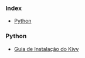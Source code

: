 ### Index

* [Python](#python)


### Python

* [Guia de Instalação do Kivy](https://pythonacademy.com.br/sliders/como-instalar-o-kivy)
